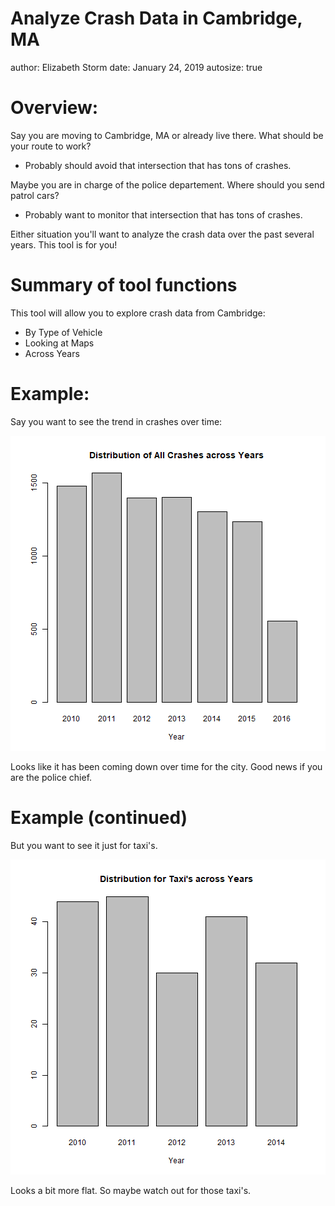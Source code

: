 Analyze Crash Data in Cambridge, MA 
========================================================
author: Elizabeth Storm
date: January 24, 2019
autosize: true

Overview:
========================================================

Say you are moving to Cambridge, MA or already live there. What should be your route to work?

- Probably should avoid that intersection that has tons of crashes.

Maybe you are in charge of the police departement. Where should you send patrol cars? 

- Probably want to monitor that intersection that has tons of crashes.

Either situation you'll want to analyze the crash data over the past several years. This tool is for you! 

Summary of tool functions
========================================================
This tool will allow you to explore crash data from Cambridge:

- By Type of Vehicle
- Looking at Maps
- Across Years



Example:
========================================================
Say you want to see the trend in crashes over time:

![plot of chunk unnamed-chunk-1](Course_Project_StormPitch-figure/unnamed-chunk-1-1.png)

Looks like it has been coming down over time for the city. Good news if you are the police chief. 

Example (continued)
========================================================
But you want to see it just for taxi's. 

![plot of chunk unnamed-chunk-2](Course_Project_StormPitch-figure/unnamed-chunk-2-1.png)

Looks a bit more flat. So maybe watch out for those taxi's. 
